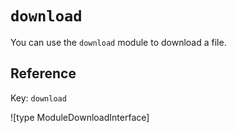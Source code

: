 # `download`

You can use the `download` module to download a file.

## Reference

Key: `download`

![type ModuleDownloadInterface]

